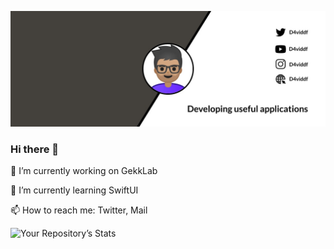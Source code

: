 ![Imagen perfil](profile_photo-2.jpg)

### Hi there 👋

<!--
**D4vidDf/D4vidDf** is a ✨ _special_ ✨ repository because its `README.md` (this file) appears on your GitHub profile.

Here are some ideas to get you started:

- 🔭 I’m currently working on ...
- 🌱 I’m currently learning ...
- 👯 I’m looking to collaborate on ...
- 🤔 I’m looking for help with ...
- 💬 Ask me about ...
- 📫 How to reach me: ...
- 😄 Pronouns: ...
- ⚡ Fun fact: ...
-->

🔭 I’m currently working on GekkLab

🌱 I’m currently learning SwiftUI

📫 How to reach me: Twitter, Mail

![Your Repository’s Stats](https://github-readme-stats.vercel.app/api?username=D4vidDf&show_icons=true)


